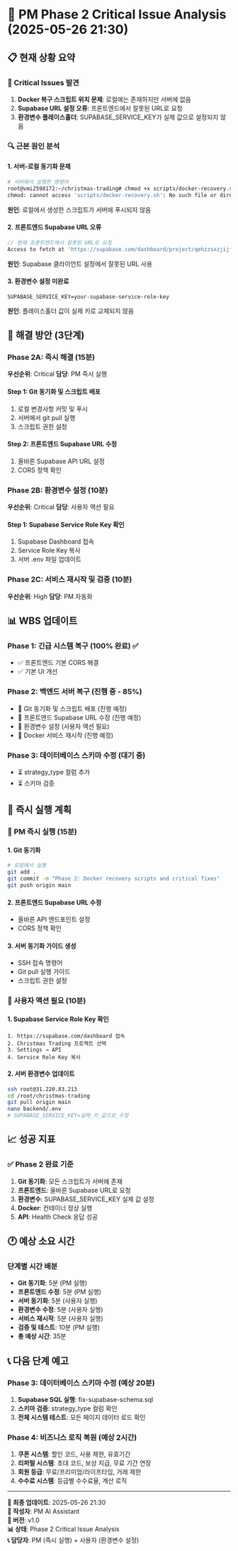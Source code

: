 # 🚨 PM Phase 2 Critical Issue Analysis (2025-05-26 21:30)

## 📋 현재 상황 요약

### 🔴 Critical Issues 발견
1. **Docker 복구 스크립트 위치 문제**: 로컬에는 존재하지만 서버에 없음
2. **Supabase URL 설정 오류**: 프론트엔드에서 잘못된 URL로 요청
3. **환경변수 플레이스홀더**: SUPABASE_SERVICE_KEY가 실제 값으로 설정되지 않음

### 🔍 근본 원인 분석

#### 1. 서버-로컬 동기화 문제
```bash
# 서버에서 실행한 명령어
root@vmi2598172:~/christmas-trading# chmod +x scripts/docker-recovery.sh
chmod: cannot access 'scripts/docker-recovery.sh': No such file or directory
```
**원인**: 로컬에서 생성한 스크립트가 서버에 푸시되지 않음

#### 2. 프론트엔드 Supabase URL 오류
```javascript
// 현재 프론트엔드에서 잘못된 URL로 요청
Access to fetch at 'https://supabase.com/dashboard/project/qehzzsxzjijfzqkysazc/auth/v1/token'
```
**원인**: Supabase 클라이언트 설정에서 잘못된 URL 사용

#### 3. 환경변수 설정 미완료
```env
SUPABASE_SERVICE_KEY=your-supabase-service-role-key
```
**원인**: 플레이스홀더 값이 실제 키로 교체되지 않음

## 🎯 해결 방안 (3단계)

### Phase 2A: 즉시 해결 (15분)
**우선순위**: Critical
**담당**: PM 즉시 실행

#### Step 1: Git 동기화 및 스크립트 배포
1. 로컬 변경사항 커밋 및 푸시
2. 서버에서 git pull 실행
3. 스크립트 권한 설정

#### Step 2: 프론트엔드 Supabase URL 수정
1. 올바른 Supabase API URL 설정
2. CORS 정책 확인

### Phase 2B: 환경변수 설정 (10분)
**우선순위**: Critical
**담당**: 사용자 액션 필요

#### Step 1: Supabase Service Role Key 확인
1. Supabase Dashboard 접속
2. Service Role Key 복사
3. 서버 .env 파일 업데이트

### Phase 2C: 서비스 재시작 및 검증 (10분)
**우선순위**: High
**담당**: PM 자동화

## 📊 WBS 업데이트

### Phase 1: 긴급 시스템 복구 (100% 완료) ✅
- ✅ 프론트엔드 기본 CORS 해결
- ✅ 기본 UI 개선

### Phase 2: 백엔드 서버 복구 (진행 중 - 85%)
- 🔄 Git 동기화 및 스크립트 배포 (진행 예정)
- 🔄 프론트엔드 Supabase URL 수정 (진행 예정)
- 🔄 환경변수 설정 (사용자 액션 필요)
- 🔄 Docker 서비스 재시작 (진행 예정)

### Phase 3: 데이터베이스 스키마 수정 (대기 중)
- ⏳ strategy_type 컬럼 추가
- ⏳ 스키마 검증

## 🔑 즉시 실행 계획

### 🚀 PM 즉시 실행 (15분)

#### 1. Git 동기화
```bash
# 로컬에서 실행
git add .
git commit -m "Phase 2: Docker recovery scripts and critical fixes"
git push origin main
```

#### 2. 프론트엔드 Supabase URL 수정
- 올바른 API 엔드포인트 설정
- CORS 정책 확인

#### 3. 서버 동기화 가이드 생성
- SSH 접속 명령어
- Git pull 실행 가이드
- 스크립트 권한 설정

### 👤 사용자 액션 필요 (10분)

#### 1. Supabase Service Role Key 확인
```
1. https://supabase.com/dashboard 접속
2. Christmas Trading 프로젝트 선택
3. Settings → API
4. Service Role Key 복사
```

#### 2. 서버 환경변수 업데이트
```bash
ssh root@31.220.83.213
cd /root/christmas-trading
git pull origin main
nano backend/.env
# SUPABASE_SERVICE_KEY=실제_키_값으로_수정
```

## 📈 성공 지표

### ✅ Phase 2 완료 기준
1. **Git 동기화**: 모든 스크립트가 서버에 존재
2. **프론트엔드**: 올바른 Supabase URL로 요청
3. **환경변수**: SUPABASE_SERVICE_KEY 실제 값 설정
4. **Docker**: 컨테이너 정상 실행
5. **API**: Health Check 응답 성공

## 🕐 예상 소요 시간

### 단계별 시간 배분
- **Git 동기화**: 5분 (PM 실행)
- **프론트엔드 수정**: 5분 (PM 실행)
- **서버 동기화**: 5분 (사용자 실행)
- **환경변수 수정**: 5분 (사용자 실행)
- **서비스 재시작**: 5분 (사용자 실행)
- **검증 및 테스트**: 10분 (PM 실행)
- **총 예상 시간**: 35분

## 📞 다음 단계 예고

### Phase 3: 데이터베이스 스키마 수정 (예상 20분)
1. **Supabase SQL 실행**: fix-supabase-schema.sql
2. **스키마 검증**: strategy_type 컬럼 확인
3. **전체 시스템 테스트**: 모든 페이지 데이터 로드 확인

### Phase 4: 비즈니스 로직 복원 (예상 2시간)
1. **쿠폰 시스템**: 할인 코드, 사용 제한, 유효기간
2. **리퍼럴 시스템**: 초대 코드, 보상 지급, 무료 기간 연장
3. **회원 등급**: 무료/프리미엄/라이프타임, 거래 제한
4. **수수료 시스템**: 등급별 수수료율, 계산 로직

---
**📅 최종 업데이트**: 2025-05-26 21:30  
**👤 작성자**: PM AI Assistant  
**🔄 버전**: v1.0  
**📊 상태**: Phase 2 Critical Issue Analysis  
**📞 담당자**: PM (즉시 실행) + 사용자 (환경변수 설정) 